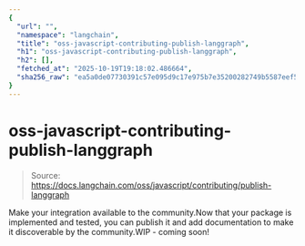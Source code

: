 ```yaml
---
{
  "url": "",
  "namespace": "langchain",
  "title": "oss-javascript-contributing-publish-langgraph",
  "h1": "oss-javascript-contributing-publish-langgraph",
  "h2": [],
  "fetched_at": "2025-10-19T19:18:02.486664",
  "sha256_raw": "ea5a0de07730391c57e095d9c17e975b7e35200282749b5587eef5e34f0ae9e0"
}
---
```


# oss-javascript-contributing-publish-langgraph

> Source: https://docs.langchain.com/oss/javascript/contributing/publish-langgraph

Make your integration available to the community.Now that your package is implemented and tested, you can publish it and add documentation to make it discoverable by the community.WIP - coming soon!